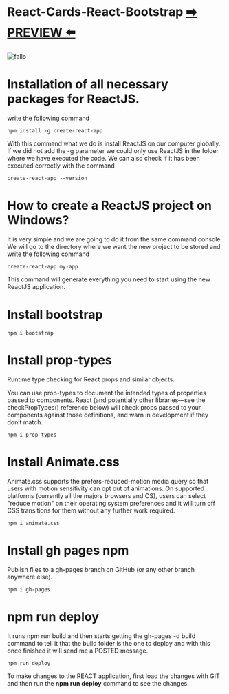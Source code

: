 


# React-Cards-React-Bootstrap  [:arrow_right: PREVIEW :arrow_left:](https://erik161.github.io/React-Cards-React-Bootstrap/) 




![fallo](https://user-images.githubusercontent.com/26189854/137983352-df559f70-7467-41d3-8507-9361ff97cc02.gif)







# Installation of all necessary packages for ReactJS.

write the following command

```
npm install -g create-react-app
```

With this command what we do is install ReactJS on our computer globally. If we did not add the -g parameter we could only use ReactJS in the folder where we have executed the code. We can also check if it has been executed correctly with the command

```
create-react-app --version
```

# How to create a ReactJS project on Windows?

It is very simple and we are going to do it from the same command console. We will go to the directory where we want the new project to be stored and write the following command

```
create-react-app my-app
```
This command will generate everything you need to start using the new ReactJS application.


# Install bootstrap
```
npm i bootstrap
```


# Install prop-types

Runtime type checking for React props and similar objects.

You can use prop-types to document the intended types of properties passed to components. React (and potentially other libraries—see the checkPropTypes() reference below) will check props passed to your components against those definitions, and warn in development if they don’t match.

```
npm i prop-types
```




# Install Animate.css

Animate.css supports the prefers-reduced-motion media query so that users with motion sensitivity can opt out of animations. On supported platforms (currently all the majors browsers and OS), users can select "reduce motion" on their operating system preferences and it will turn off CSS transitions for them without any further work required.

```
npm i animate.css
```



# Install gh pages npm
Publish files to a gh-pages branch on GitHub (or any other branch anywhere else).

```
npm i gh-pages
```


# npm run deploy

It runs npm run build and then starts getting the gh-pages -d build command to tell it that the build folder is the one to deploy and with this once finished it will send me a POSTED message.


```
npm run deploy
```

To make changes to the REACT application, first load the changes with GIT and then run the <strong>npm run deploy</strong> command to see the changes.



